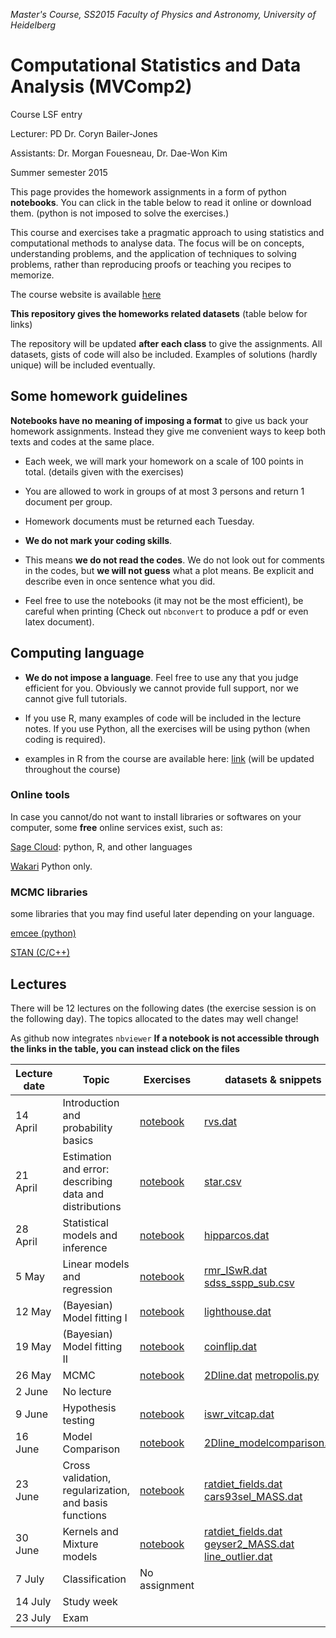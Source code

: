 *Master's Course, SS2015
Faculty of Physics and Astronomy, University of Heidelberg*

# Computational Statistics and Data Analysis (MVComp2)

Course LSF entry

Lecturer: PD Dr. Coryn Bailer-Jones

Assistants: Dr. Morgan Fouesneau, Dr. Dae-Won Kim

Summer semester 2015

This page provides the homework assignments in a form of python **notebooks**.
You can click in the table below to read it online or download them. (python is
not imposed to solve the exercises.)

This course and exercises take a pragmatic approach to using statistics and
computational methods to analyse data. The focus will be on concepts,
understanding problems, and the application of techniques to solving problems,
rather than reproducing proofs or teaching you recipes to memorize.

The course website is available
[here](http://www.mpia.de/homes/calj/compstat_ss2015/main.html)

**This repository gives the homeworks related datasets** (table below for links)

The repository will be updated **after each class** to give the assignments. All
datasets, gists of code will also be included.  Examples of solutions (hardly
unique) will be included eventually.

## Some homework guidelines

**Notebooks have no meaning of imposing a format** to give us back your
homework assignments. Instead they give me convenient ways to keep both texts
and codes at the same place.

* Each week, we will mark your homework on a scale of 100 points in total.
  (details given with the exercises)

* You are allowed to work in groups of at most 3 persons and return 1 document
  per group.

* Homework documents must be returned each Tuesday. 

* **We do not mark your coding skills**.

* This means **we do not read the codes**. We do not look out for comments in
  the codes, but **we will not guess** what a plot means. Be explicit and
  describe even in once sentence what you did.

* Feel free to use the notebooks (it may not be the most efficient), be careful
  when printing (Check out `nbconvert` to produce a pdf or even latex document).

## Computing language

* **We do not impose a language**. Feel free to use any that you judge efficient
  for you.  Obviously we cannot provide full support, nor we cannot give full
  tutorials.

* If you use R, many examples of code will be included in the lecture notes. If
  you use Python, all the exercises will be using python (when coding is
  required). 

* examples in R from the course are available here: [link](http://www.mpia.de/homes/calj/compstat_ss2015/Rcodes.zip) (will be updated throughout the course)

### Online tools

In case you cannot/do not want to install libraries or softwares on your
computer, some **free** online services exist, such as:

[Sage Cloud](https://cloud.sagemath.com): python, R, and other languages

[Wakari](https://wakari.io/) Python only.


### MCMC libraries

some libraries that you may find useful later depending on your language.

[emcee (python)](http://dan.iel.fm/emcee/current/) 

[STAN (C/C++)](http://mc-stan.org/)

## Lectures

There will be 12 lectures on the following dates (the exercise session is on the
following day). The topics allocated to the dates may well change!


As github now integrates `nbviewer` **If a notebook is not accessible through
the links in the table, you can instead click on the files**

| Lecture date    | Topic                                                     | Exercises                                                                                     | datasets & snippets                                                                                                                                                                                                                                                                                             | 
| --------------- | --------------------------------------------------------- | --------------------------------------------------------------------------------------------  | --------------------                                                                                                                                                                                                                                                                                            | 
| 14 April        | Introduction and probability basics                       | [notebook](http://nbviewer.ipython.org/github/mfouesneau/mvcomp2/blob/master/chap1_ex.ipynb)  | [rvs.dat](https://raw.githubusercontent.com/mfouesneau/mvcomp2/master/rvs.dat)                                                                                                                                                                                                                                  | 
| 21 April        | Estimation and error: describing data and distributions   | [notebook](http://nbviewer.ipython.org/github/mfouesneau/mvcomp2/blob/master/chap2_ex.ipynb)  | [star.csv](https://raw.githubusercontent.com/mfouesneau/mvcomp2/master/star.csv)                                                                                                                                                                                                                                | 
| 28 April        | Statistical models and inference                          | [notebook](http://nbviewer.ipython.org/github/mfouesneau/mvcomp2/blob/master/chap3_ex.ipynb)  | [hipparcos.dat](https://raw.githubusercontent.com/mfouesneau/mvcomp2/master/hipparcos.dat)                                                                                                                                                                                                                      | 
| 5 May           | Linear models and regression                              | [notebook](http://nbviewer.ipython.org/github/mfouesneau/mvcomp2/blob/master/chap4_ex.ipynb)  | [rmr_ISwR.dat](https://raw.githubusercontent.com/mfouesneau/mvcomp2/master/rmr_ISwR.dat) [sdss_sspp_sub.csv](https://raw.githubusercontent.com/mfouesneau/mvcomp2/master/sdss_sspp_sub.csv)                                                                                                                     | 
| 12 May          | (Bayesian) Model fitting I                                | [notebook](http://nbviewer.ipython.org/github/mfouesneau/mvcomp2/blob/master/chap5_ex.ipynb)  | [lighthouse.dat](https://raw.githubusercontent.com/mfouesneau/mvcomp2/master/lighthouse.dat)                                                                                                                                                                                                                    | 
| 19 May          | (Bayesian) Model fitting II                               | [notebook](http://nbviewer.ipython.org/github/mfouesneau/mvcomp2/blob/master/chap6_ex.ipynb)  | [coinflip.dat](https://raw.githubusercontent.com/mfouesneau/mvcomp2/master/coinflip.dat)                                                                                                                                                                                                                        | 
| 26 May          | MCMC                                                      | [notebook](http://nbviewer.ipython.org/github/mfouesneau/mvcomp2/blob/master/chap7_ex.ipynb)  | [2Dline.dat](https://raw.githubusercontent.com/mfouesneau/mvcomp2/master/2Dline.dat) [metropolis.py](https://raw.githubusercontent.com/mfouesneau/mvcomp2/master/metropolis.py)                                                                                                                                 | 
| 2 June          | No lecture                                                |                                                                                               |                                                                                                                                                                                                                                                                                                                 | 
| 9 June          | Hypothesis testing                                        | [notebook](http://nbviewer.ipython.org/github/mfouesneau/mvcomp2/blob/master/chap8_ex.ipynb)  | [iswr_vitcap.dat](https://raw.githubusercontent.com/mfouesneau/mvcomp2/master/iswr_vitcap.dat)                                                                                                                                                                                                                  |  | 
| 16 June         | Model Comparison                                          | [notebook](http://nbviewer.ipython.org/github/mfouesneau/mvcomp2/blob/master/chap9_ex.ipynb)  | [2Dline_modelcomparison.dat](https://raw.githubusercontent.com/mfouesneau/mvcomp2/master/2Dline_modelcomparison.dat)                                                                                                                                                                                            | 
| 23 June         | Cross validation, regularization, and basis functions     | [notebook](http://nbviewer.ipython.org/github/mfouesneau/mvcomp2/blob/master/chap10_ex.ipynb) | [ratdiet_fields.dat](https://raw.githubusercontent.com/mfouesneau/mvcomp2/master/ratdiet_fields.dat)       [cars93sel_MASS.dat](https://raw.githubusercontent.com/mfouesneau/mvcomp2/master/cars93sel_MASS.dat)                                                                                                 | 
| 30 June         | Kernels and Mixture models                                | [notebook](http://nbviewer.ipython.org/github/mfouesneau/mvcomp2/blob/master/chap11_ex.ipynb) | [ratdiet_fields.dat](https://raw.githubusercontent.com/mfouesneau/mvcomp2/master/ratdiet_fields.dat)       [geyser2_MASS.dat](https://raw.githubusercontent.com/mfouesneau/mvcomp2/master/geyser2_MASS.dat)    [line_outlier.dat](https://raw.githubusercontent.com/mfouesneau/mvcomp2/master/line_outlier.dat) | 
| 7 July          | Classification                                            |  No assignment                                                                                |                                                                                                                                                                                                                                                                                                                 | 
| 14 July         | Study week                                                |                                                                                               |                                                                                                                                                                                                                                                                                                                 | 
| 23 July         | Exam                                                      |                                                                                               |                                                                                                                                                                                                                                                                                                                 | 
